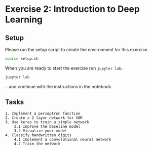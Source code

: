# Exercise 2: Introduction to Deep Learning

## Setup

Please run the setup script to create the environment for this exercise.

```bash
source setup.sh
```

When you are ready to start the exercise run `jupyter lab`.
```bash
jupyter lab
```

...and continue with the instructions in the notebook.

## Tasks
    1. Implement a perceptron function
    2. Create a 2 layer network for XOR
    3. Use keras to train a simple network
        3.1 Improve the baseline model
        3.2 Visualize your model
    4. Classify handwritten digits
        4.1 Implement a convolutional neural network
        4.2 Train the network
